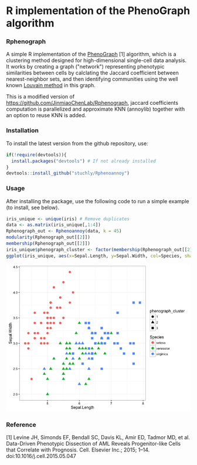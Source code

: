 R implementation of the PhenoGraph algorithm
===============

### Rphenograph

A simple R implementation of the [PhenoGraph](http://www.cell.com/cell/abstract/S0092-8674(15)00637-6) [1] algorithm, which is a clustering method designed for high-dimensional single-cell data analysis. It works by creating a graph ("network") representing phenotypic similarities between cells by calclating the Jaccard coefficient between nearest-neighbor sets, and then identifying communities using the well known [Louvain method](https://sites.google.com/site/findcommunities/) in this graph. 

This is a modified version of https://github.com/JinmiaoChenLab/Rphenograph, jaccard coefficients computation is parallelized and approximate KNN (annoylib) together with an option to reuse KNN is added.


### Installation

To install the latest version from the github repository, use:

``` r
if(!require(devtools)){
  install.packages("devtools") # If not already installed
}
devtools::install_github("stuchly/Rphenoannoy")
```


### Usage

After installing the package, use the following code to run a simple example (to install, see below).

``` r
iris_unique <- unique(iris) # Remove duplicates
data <- as.matrix(iris_unique[,1:4])
Rphenograph_out <- Rphenoannoy(data, k = 45)
modularity(Rphenograph_out[[2]])
membership(Rphenograph_out[[2]])
iris_unique$phenograph_cluster <- factor(membership(Rphenograph_out[[2]]))
ggplot(iris_unique, aes(x=Sepal.Length, y=Sepal.Width, col=Species, shape=phenograph_cluster)) + geom_point(size = 3)+theme_bw()

```

![](Rhpenograph_iris_cluster.png)

### Reference

[1] Levine JH, Simonds EF, Bendall SC, Davis KL, Amir ED, Tadmor MD, et al. Data-Driven Phenotypic Dissection of AML Reveals Progenitor-like Cells that Correlate with Prognosis. Cell. Elsevier Inc.; 2015; 1–14. doi:10.1016/j.cell.2015.05.047


